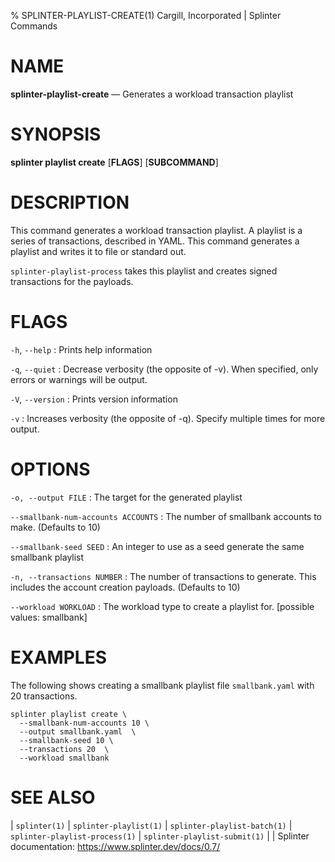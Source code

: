 % SPLINTER-PLAYLIST-CREATE(1) Cargill, Incorporated | Splinter Commands
<!--
  Copyright 2018-2021 Cargill Incorporated
  Licensed under Creative Commons Attribution 4.0 International License
  https://creativecommons.org/licenses/by/4.0/
-->

NAME
====

**splinter-playlist-create** — Generates a workload transaction playlist

SYNOPSIS
========
**splinter playlist create** \[**FLAGS**\] \[**SUBCOMMAND**\]

DESCRIPTION
===========
This command generates a workload transaction playlist. A playlist is a series
of transactions, described in YAML.  This command generates a playlist and
writes it to file or standard out.

`splinter-playlist-process` takes this playlist and creates signed transactions
for the payloads.

FLAGS
=====
`-h`, `--help`
: Prints help information

`-q`, `--quiet`
: Decrease verbosity (the opposite of -v). When specified, only errors or
  warnings will be output.

`-V`, `--version`
: Prints version information

`-v`
: Increases verbosity (the opposite of -q). Specify multiple times for more
  output.

OPTIONS
=======
`-o, --output FILE`
: The target for the generated playlist

`--smallbank-num-accounts ACCOUNTS`
: The number of smallbank accounts to make. (Defaults to 10)

`--smallbank-seed SEED`
: An integer to use as a seed generate the same smallbank playlist

`-n, --transactions NUMBER`
: The number of transactions to generate. This includes the account creation
  payloads. (Defaults to 10)


`--workload WORKLOAD`
:  The workload type to create a playlist for. [possible values: smallbank]


EXAMPLES
========
The following shows creating a smallbank playlist file `smallbank.yaml` with 20
transactions.

```
splinter playlist create \
  --smallbank-num-accounts 10 \
  --output smallbank.yaml  \
  --smallbank-seed 10 \
  --transactions 20  \
  --workload smallbank
```


SEE ALSO
========
| `splinter(1)`
| `splinter-playlist(1)`
| `splinter-playlist-batch(1)`
| `splinter-playlist-process(1)`
| `splinter-playlist-submit(1)`
|
| Splinter documentation: https://www.splinter.dev/docs/0.7/
